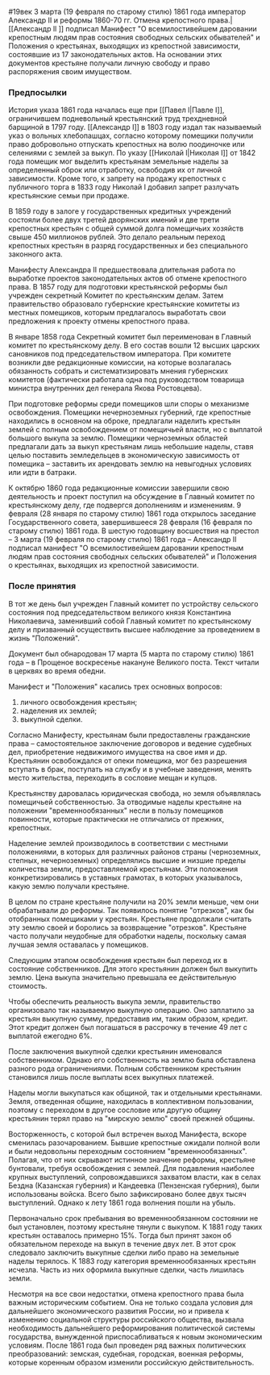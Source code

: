 #19век 
3 марта (19 февраля по старому стилю) 1861 года император Александр II и реформы 1860-70 гг. Отмена крепостного права.| [[Александр ll ]] подписал Манифест "О всемилостивейшем даровании крепостным людям прав состояния свободных сельских обывателей" и Положения о крестьянах, выходящих из крепостной зависимости, состоявшие из 17 законодательных актов. На основании этих документов крестьяне получали личную свободу и право распоряжения своим имуществом.

### Предпосылки
История указа 1861 года началась еще при [[Павел l|Павле I]], ограничившем подневольный крестьянский труд трехдневной барщиной в 1797 году. [[Александр I]] в 1803 году издал так называемый указ о вольных хлебопашцах, согласно которому помещики получили право добровольно отпускать крепостных на волю поодиночке или селениями с землей за выкуп. По указу [[Николай l|Николая I]] от 1842 года помещик мог выделить крестьянам земельные наделы за определенный оброк или отработку, освободив их от личной зависимости. Кроме того, к запрету на продажу крепостных с публичного торга в 1833 году Николай I добавил запрет разлучать крестьянские семьи при продаже.

В 1859 году в залоге у государственных кредитных учреждений состояли более двух третей дворянских имений и две трети крепостных крестьян с общей суммой долга помещичьих хозяйств свыше 450 миллионов рублей. Это делало реальным переход крепостных крестьян в разряд государственных и без специального законного акта.

Манифесту Александра II предшествовала длительная работа по выработке проектов законодательных актов об отмене крепостного права. В 1857 году для подготовки крестьянской реформы был учрежден секретный Комитет по крестьянским делам. Затем правительство образовало губернские крестьянские комитеты из местных помещиков, которым предлагалось выработать свои предложения к проекту отмены крепостного права.

В январе 1858 года Секретный комитет был переименован в Главный комитет по крестьянскому делу. В его состав вошли 12 высших царских сановников под председательством императора. При комитете возникли две редакционные комиссии, на которые возлагалась обязанность собрать и систематизировать мнения губернских комитетов (фактически работала одна под руководством товарища министра внутренних дел генерала Якова Ростовцева).

При подготовке реформы среди помещиков шли споры о механизме освобождения. Помещики нечерноземных губерний, где крепостные находились в основном на оброке, предлагали наделить крестьян землей с полным освобождением от помещичьей власти, но с выплатой большого выкупа за землю. Помещики черноземных областей предлагали дать за выкуп крестьянам лишь небольшие наделы, ставя целью поставить земледельцев в экономическую зависимость от помещика – заставить их арендовать землю на невыгодных условиях или идти в батраки.

К октябрю 1860 года редакционные комиссии завершили свою деятельность и проект поступил на обсуждение в Главный комитет по крестьянскому делу, где подвергся дополнениям и изменениям. 9 февраля (28 января по старому стилю) 1861 года открылось заседание Государственного совета, завершившееся 28 февраля (16 февраля по старому стилю) 1861 года. В шестую годовщину восшествия на престол – 3 марта (19 февраля по старому стилю) 1861 года – Александр II подписал манифест "О всемилостивейшем даровании крепостным людям прав состояния свободных сельских обывателей" и Положения о крестьянах, выходящих из крепостной зависимости.

### После принятия
В тот же день был учрежден Главный комитет по устройству сельского состояния под председательством великого князя Константина Николаевича, заменивший собой Главный комитет по крестьянскому делу и призванный осуществить высшее наблюдение за проведением в жизнь "Положений".

Документ был обнародован 17 марта (5 марта по старому стилю) 1861 года – в Прощеное воскресенье накануне Великого поста. Текст читали в церквях во время обедни.

Манифест и "Положения" касались трех основных вопросов: 
1. личного освобождения крестьян; 
2. наделения их землей; 
3. выкупной сделки.

Согласно Манифесту, крестьянам были предоставлены гражданские права – самостоятельное заключение договоров и ведение судебных дел, приобретение недвижимого имущества на свое имя и др. Крестьянин освобождался от опеки помещика, мог без разрешения вступать в брак, поступать на службу и в учебные заведения, менять место жительства, переходить в сословие мещан и купцов.

Крестьянству даровалась юридическая свобода, но земля объявлялась помещичьей собственностью. За отводимые наделы крестьяне на положении "временнообязанных" несли в пользу помещиков повинности, которые практически не отличались от прежних, крепостных.

Наделение землей производилось в соответствии с местными положениями, в которых для различных районов страны (черноземных, степных, нечерноземных) определялись высшие и низшие пределы количества земли, предоставляемой крестьянам. Эти положения конкретизировались в уставных грамотах, в которых указывалось, какую землю получали крестьяне.

В целом по стране крестьяне получили на 20% земли меньше, чем они обрабатывали до реформы. Так появилось понятие "отрезков", как бы отобранных помещиками у крестьян. Крестьяне продолжали считать эту землю своей и боролись за возвращение "отрезков". Крестьяне часто получали неудобные для обработки наделы, поскольку самая лучшая земля оставалась у помещиков.

Следующим этапом освобождения крестьян был переход их в состояние собственников. Для этого крестьянин должен был выкупить землю. Цена выкупа значительно превышала ее действительную стоимость.

Чтобы обеспечить реальность выкупа земли, правительство организовало так называемую выкупную операцию. Оно заплатило за крестьян выкупную сумму, предоставив им, таким образом, кредит. Этот кредит должен был погашаться в рассрочку в течение 49 лет с выплатой ежегодно 6%.

После заключения выкупной сделки крестьянин именовался собственником. Однако его собственность на землю была обставлена разного рода ограничениями. Полным собственником крестьянин становился лишь после выплаты всех выкупных платежей.

Наделы могли выкупаться как общиной, так и отдельными крестьянами. Земля, отведенная общине, находилась в коллективном пользовании, поэтому с переходом в другое сословие или другую общину крестьянин терял право на "мирскую землю" своей прежней общины.

Восторженность, с которой был встречен выход Манифеста, вскоре сменилась разочарованием. Бывшие крепостные ожидали полной воли и были недовольны переходным состоянием "временнообязанных". Полагая, что от них скрывают истинное значение реформы, крестьяне бунтовали, требуя освобождения с землей. Для подавления наиболее крупных выступлений, сопровождавшихся захватом власти, как в селах Бездна (Казанская губерния) и Кандеевка (Пензенская губерния), были использованы войска. Всего было зафиксировано более двух тысяч выступлений. Однако к лету 1861 года волнения пошли на убыль.

Первоначально срок пребывания во временнообязанном состоянии не был установлен, поэтому крестьяне тянули с выкупом. К 1881 году таких крестьян оставалось примерно 15%. Тогда был принят закон об обязательном переходе на выкуп в течение двух лет. В этот срок следовало заключить выкупные сделки либо право на земельные наделы терялось. К 1883 году категория временнообязанных крестьян исчезла. Часть из них оформила выкупные сделки, часть лишилась земли.

Несмотря на все свои недостатки, отмена крепостного права была важным историческим событием. Она не только создала условия для дальнейшего экономического развития России, но и привела к изменению социальной структуры российского общества, вызвала необходимость дальнейшего реформирования политической системы государства, вынужденной приспосабливаться к новым экономическим условиям. После 1861 года был проведен ряд важных политических преобразований: земская, судебная, городская, военная реформы, которые коренным образом изменили российскую действительность.

